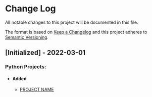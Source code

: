 # Change Log
All notable changes to this project will be documented in this file.
 
The format is based on [Keep a Changelog](http://keepachangelog.com/)
and this project adheres to [Semantic Versioning](http://semver.org/).
 
## [Initialized] - 2022-03-01
 

### Python Projects:

 
- #### Added
  - [PROJECT NAME](#) 




<!--
#### Changed
  
- [PROJECTNAME-ZZZZ](#) 

 
#### Fixed
 
- [PROJECTNAME-TTTT](#)

-->
